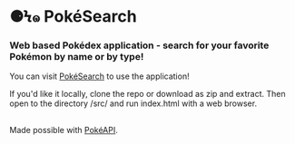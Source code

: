 # ⚈Ϟ๑ PokéSearch
### Web based Pokédex application - search for your favorite Pokémon by name or by type!

You can visit [PokéSearch](https://czoubkov.github.io/PokeSearch/index.html) to use the application!

If you'd like it locally, clone the repo or download as zip and extract. Then open to the directory /src/ and run index.html with a web browser.
##
Made possible with [PokéAPI](https://pokeapi.co/).
